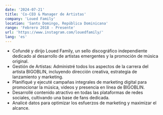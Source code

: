 ```yaml
---
date: '2024-07-21'
title: 'Co-CEO & Manager de Artistas'
company: 'Loued Family'
location: 'Santo Domingo, República Dominicana'
range: 'Febrero 2018 - Presente'
url: 'https://www.instagram.com/louedfamily/'
lang: 'es'
---
```


- Cofundé y dirijo Loued Family, un sello discográfico independiente dedicado al desarrollo de artistas emergentes y la promoción de música original.
- Gestión de Artistas: Administré todos los aspectos de la carrera del artista BIGOBLIN, incluyendo dirección creativa, estrategia de lanzamiento y marketing.
- Planifiqué y ejecuté campañas integrales de marketing digital para promocionar la música, videos y presencia en línea de BIGOBLIN.
- Desarrollé contenido atractivo en todas las plataformas de redes sociales, cultivando una base de fans dedicada.
- Analicé datos para optimizar los esfuerzos de marketing y maximizar el alcance.
